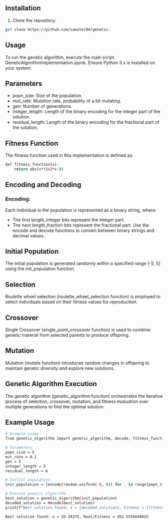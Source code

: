 
## Installation
1.  Clone the repository:
```bash
git clone https://github.com/samster04/genetic-
```
## Usage
To run the genetic algorithm, execute the main script GeneticAlgorithmImplementation.ipynb. Ensure Python 3.x is installed on your system.

## Parameters
- popn_size: Size of the population.
- mut_rate: Mutation rate, probability of a bit mutating.
- gen: Number of generations.
- integer_length: Length of the binary encoding for the integer part of the solution.
- residual_length: Length of the binary encoding for the fractional part of the solution.

## Fitness Function
The fitness function used in this implementation is defined as:
```bash
def fitness_function(x):
    return abs(x**2+2*x-3)
```
## Encoding and Decoding
### Encoding:
Each individual in the population is represented as a binary string, where:
- The first length_integer bits represent the integer part.
- The next length_fraction bits represent the fractional part.
Use the encode and decode functions to convert between binary strings and decimal values.

## Initial Population
The initial population is generated randomly within a specified range [-5, 5] using the init_population function.

## Selection
Roulette wheel selection (roulette_wheel_selection function) is employed to select individuals based on their fitness values for reproduction.

## Crossover
Single Crossover (single_point_crossover function) is used to combine genetic material from selected parents to produce offspring.

## Mutation
Mutation (mutate function) introduces random changes in offspring to maintain genetic diversity and explore new solutions.

## Genetic Algorithm Execution
The genetic algorithm (genetic_algorithm function) orchestrates the iterative process of selection, crossover, mutation, and fitness evaluation over multiple generations to find the optimal solution.

## Example Usage
```bash
# Example usage
from genetic_algorithm import genetic_algorithm, decode, fitness_function

# Parameters
popn_size = 5
mut_rate = 0.1
gen = 5
integer_length = 5
residual_length = 6

# Initial population
init_population = [encode(random.uniform(-5, 5)) for _ in range(popn_size)]

# Execute genetic algorithm
best_solution = genetic_algorithm(init_population)
decoded_solution = decode(best_solution)
print(f"Best solution found: x = {decoded_solution}, Fitness = {fitness_function(decoded_solution)}")
```

```bash
Best solution found: x = 20.34375, Root/Fitness = 451.5556640625
```
